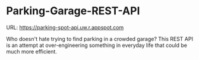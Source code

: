 # Parking-Garage-REST-API

URL: https://parking-spot-api.uw.r.appspot.com

Who doesn't hate trying to find parking in a crowded garage? 
This REST API is an attempt at over-engineering something in everyday life that could be much more efficient. 

